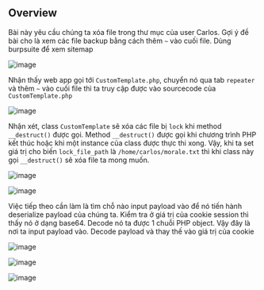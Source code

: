 ## Overview  
Bài này yêu cầu chúng ta xóa file trong thư mục của user Carlos. Gợi ý đề bài cho là xem các file backup bằng cách thêm `~` vào cuối file. Dùng burpsuite để xem 
sitemap 

![image](https://user-images.githubusercontent.com/22276823/133264768-e12d0a32-b741-48b3-9f3a-81e898c5a9ce.png)  

Nhận thấy web app gọi tới `CustomTemplate.php`, chuyển nó qua tab `repeater` và thêm `~` vào cuối file thì ta truy cập được vào sourcecode của `CustomTemplate.php`  

![image](https://user-images.githubusercontent.com/22276823/133265068-8cdbf969-d9be-41e2-82d8-8a4255521b62.png)

Nhận xét, class `CustomTemplate` sẽ xóa các file bị `lock` khi method `__destruct()` được gọi. Method `__destruct()` được gọi khi chương trình PHP kết thúc hoặc khi 
một instance của class được thực thi xong. Vậy, khi ta set giá trị cho biến `lock_file_path` là `/home/carlos/morale.txt` thì khi class này gọi `__destruct()` sẽ xóa
file ta mong muốn. 

![image](https://user-images.githubusercontent.com/22276823/133265796-08f7224a-60b1-4a77-bf74-df6450d4c597.png)

![image](https://user-images.githubusercontent.com/22276823/133265828-061423bb-d3a0-4176-8316-57cc257a57bd.png)  

Việc tiếp theo cần làm là tìm chỗ nào input payload vào để nó tiến hành deserialize payload của chúng ta. Kiểm tra ở giá trị của cookie session thì thấy nó ở dạng 
base64. Decode nó ta được 1 chuỗi PHP object. Vậy đây là nơi ta input payload vào. Decode payload và thay thế vào giá trị của cookie

![image](https://user-images.githubusercontent.com/22276823/133266668-955de878-a985-40da-b20f-8469bee4b8b3.png)

![image](https://user-images.githubusercontent.com/22276823/133266763-c9cd4770-0534-4bb3-a49c-2cd78de9f157.png)

![image](https://user-images.githubusercontent.com/22276823/133266020-f1a2aed0-0df5-4b19-a0d0-66b62eca9b67.png)


